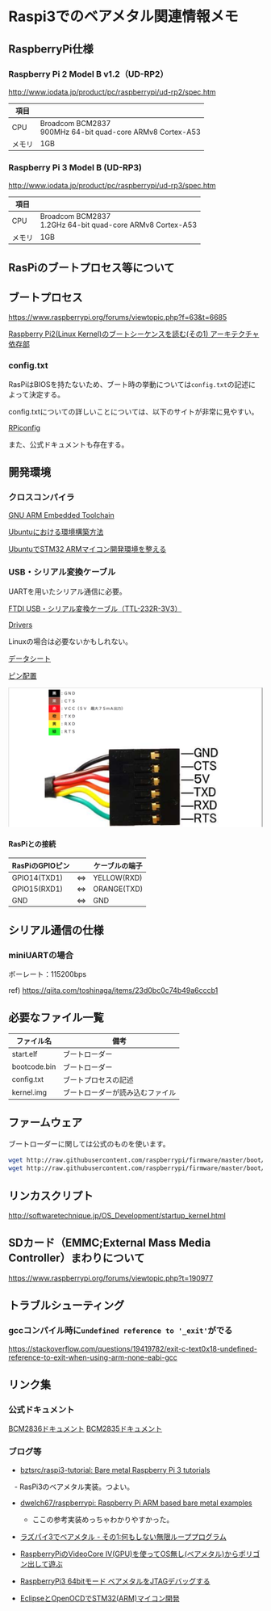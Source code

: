 # Raspi3でのベアメタル関連情報メモ

## RaspberryPi仕様

### Raspberry Pi 2 Model B v1.2（UD-RP2）

http://www.iodata.jp/product/pc/raspberrypi/ud-rp2/spec.htm

|項目||
|---|---|
|CPU|Broadcom BCM2837<br>900MHz 64-bit quad-core ARMv8 Cortex-A53|
|メモリ|1GB|

### Raspberry Pi 3 Model B (UD-RP3)

http://www.iodata.jp/product/pc/raspberrypi/ud-rp3/spec.htm

|項目||
|---|---|
|CPU|Broadcom BCM2837<br>1.2GHz 64-bit quad-core ARMv8 Cortex-A53|
|メモリ|1GB|

## RasPiのブートプロセス等について

## ブートプロセス

https://www.raspberrypi.org/forums/viewtopic.php?f=63&t=6685

[Raspberry Pi2(Linux Kernel)のブートシーケンスを読む(その1) アーキテクチャ依存部](https://qiita.com/Nao1215/items/b8f866b4ede757cdaa73)

### config.txt

RasPiはBIOSを持たないため、ブート時の挙動については`config.txt`の記述によって決定する。

config.txtについての詳しいことについては、以下のサイトが非常に見やすい。

[RPiconfig](https://elinux.org/RPiconfig)

また、公式ドキュメントも存在する。

## 開発環境

### クロスコンパイラ

[GNU ARM Embedded Toolchain](https://launchpad.net/gcc-arm-embedded)

[Ubuntuにおける環境構築方法](http://dev.toppers.jp/trac_user/ev3pf/wiki/DevEnvLinux)

[UbuntuでSTM32 ARMマイコン開発環境を整える](https://daichiahl.wordpress.com/2016/01/23/ubuntuでstm32-armマイコンの開発環境を整える/)

### USB・シリアル変換ケーブル

UARTを用いたシリアル通信に必要。

[FTDI USB・シリアル変換ケーブル（TTL-232R-3V3）](http://akizukidenshi.com/catalog/g/gM-05840/)

[Drivers](http://www.ftdichip.com/Drivers/VCP.htm)

Linuxの場合は必要ないかもしれない。

[データシート](http://akizukidenshi.com/download/ds/ftdi/TTL-232Rシリーズ参考資料.pdf)

[ピン配置](http://akizukidenshi.com/download/ds/ftdi/TTL-232R_pin.pdf)

![](ttl232r3v3-pinassign.png)

#### RasPiとの接続

|RasPiのGPIOピン||ケーブルの端子|
|---|---|---|
|GPIO14(TXD1)|⇔|YELLOW(RXD)|
|GPIO15(RXD1)|⇔|ORANGE(TXD)|
|GND|⇔|GND|

## シリアル通信の仕様

### miniUARTの場合

ボーレート：115200bps

ref) https://qiita.com/toshinaga/items/23d0bc0c74b49a6cccb1

## 必要なファイル一覧

|ファイル名|備考|
|---|---|
|start.elf|ブートローダー|
|bootcode.bin|ブートローダー|
|config.txt|ブートプロセスの記述|
|kernel.img|ブートローダーが読み込むファイル|

## ファームウェア

ブートローダーに関しては公式のものを使います。

```bash
wget http://raw.githubusercontent.com/raspberrypi/firmware/master/boot/start.elf
wget http://raw.githubusercontent.com/raspberrypi/firmware/master/boot/bootcode.bin
```

## リンカスクリプト

http://softwaretechnique.jp/OS_Development/startup_kernel.html

## SDカード（EMMC;External Mass Media Controller）まわりについて

https://www.raspberrypi.org/forums/viewtopic.php?t=190977



## トラブルシューティング

### gccコンパイル時に`undefined reference to '_exit'`がでる

https://stackoverflow.com/questions/19419782/exit-c-text0x18-undefined-reference-to-exit-when-using-arm-none-eabi-gcc

## リンク集

### 公式ドキュメント

[BCM2836ドキュメント](https://github.com/raspberrypi/documentation/blob/master/hardware/raspberrypi/bcm2836)
[BCM2835ドキュメント](https://www.raspberrypi.org/documentation/hardware/raspberrypi/bcm2835/BCM2835-ARM-Peripherals.pdf)

### ブログ等

- [bztsrc/raspi3-tutorial: Bare metal Raspberry Pi 3 tutorials](https://github.com/bztsrc/raspi3-tutorial)

    - RasPi3のベアメタル実装。つよい。

- [dwelch67/raspberrypi: Raspberry Pi ARM based bare metal examples](https://github.com/dwelch67/raspberrypi)

    - ここの参考実装めっちゃわかりやすかった。

- [ラズパイ3でベアメタル - その1:何もしない無限ループプログラム](http://d.hatena.ne.jp/cupnes/20160514/1463238354)

- [RaspberryPiのVideoCore IV(GPU)を使ってOS無し(ベアメタル)からポリゴン出して遊ぶ](https://qiita.com/gyabo/items/f3a411a63d608d00b384)

- [RaspberryPi3 64bitモード ベアメタルをJTAGデバッグする](https://qiita.com/toshinaga/items/146bcb00db235258162f)

- [EclipseとOpenOCDでSTM32(ARM)マイコン開発](https://qiita.com/Ted-HM/items/760759b6b152230b48a8)
